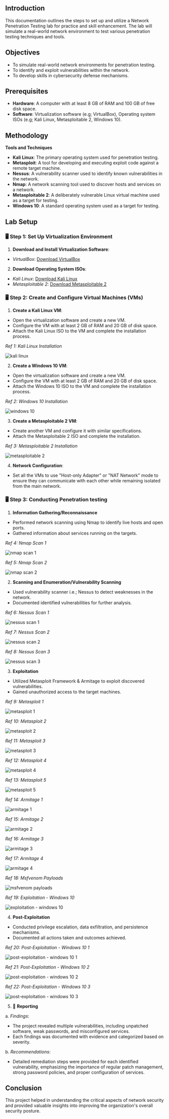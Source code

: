 ## Introduction

This documentation outlines the steps to set up and utilize a Network Penetration Testing lab for practice and skill enhancement. The lab will simulate a real-world network environment to test various penetration testing techniques and tools.

## Objectives

- To simulate real-world network environments for penetration testing.
- To identify and exploit vulnerabilities within the network.
- To develop skills in cybersecurity defense mechanisms.

## Prerequisites

- **Hardware**: A computer with at least 8 GB of RAM and 100 GB of free disk space.
- **Software**: Virtualization software (e.g; VirtualBox), Operating system ISOs (e.g; Kali Linux, Metasploitable 2, Windows 10).

## Methodology
**Tools and Techniques**

- **Kali Linux**: The primary operating system used for penetration testing.
- **Metasploit**: A tool for developing and executing exploit code against a remote target machine.
- **Nessus**: A vulnerability scanner used to identify known vulnerabilities in the network.
- **Nmap**: A network scanning tool used to discover hosts and services on a network.
- **Metasploitable 2**: A deliberately vulnerable Linux virtual machine used as a target for testing.
- **Windows 10**: A standard operating system used as a target for testing.

## Lab Setup

### 🖥️ Step 1: Set Up Virtualization Environment

1. **Download and Install Virtualization Software**:
- *VirtualBox*: [Download VirtualBox](https://www.virtualbox.org/)

2. **Download Operating System ISOs**:
- *Kali Linux*: [Download Kali Linux](https://www.kali.org/)
- *Metasploitable 2*: [Download Metasploitable 2](https://sourceforge.net/projects/metasploitable2/)

### 🖥️ Step 2: Create and Configure Virtual Machines (VMs)

1. **Create a Kali Linux VM**:
- Open the virtualization software and create a new VM.
- Configure the VM with at least 2 GB of RAM and 20 GB of disk space.
- Attach the Kali Linux ISO to the VM and complete the installation process.

*Ref 1: Kali Linux Installation*

![kali linux](images/image1.png)

2. **Create a Windows 10 VM**:
- Open the virtualization software and create a new VM.
- Configure the VM with at least 2 GB of RAM and 20 GB of disk space.
- Attach the Windows 10 ISO to the VM and complete the installation process.

*Ref 2: Windows 10 Installation*

![windows 10](images/image2.png)

3. **Create a Metasploitable 2 VM**:
- Create another VM and configure it with similar specifications.
- Attach the Metasploitable 2 ISO and complete the installation.

*Ref 3: Metasploitable 2 Installation*

![metasploitable 2](images/image3.png)

4. **Network Configuration**:
- Set all the VMs to use "Host-only Adapter" or "NAT Network" mode to ensure they can communicate with each other while remaining isolated from the main network.

### 🖥️ Step 3: Conducting Penetration testing

1. **Information Gathering/Reconnaissance**
- Performed network scanning using Nmap to identify live hosts and open ports.
- Gathered information about services running on the targets.

*Ref 4: Nmap Scan 1*

![nmap scan 1](images/image4.png)

*Ref 5: Nmap Scan 2*

![nmap scan 2](images/image5.png)

2. **Scanning and Enumeration/Vulnerability Scanning**
- Used vulnerability scanner i.e.; Nessus to detect weaknesses in the network.
- Documented identified vulnerabilities for further analysis.

*Ref 6: Nessus Scan 1*

![nessus scan 1](images/image6.png)

*Ref 7: Nessus Scan 2*

![nessus scan 2](images/image7.png)

*Ref 8: Nessus Scan 3*

![nessus scan 3](images/image8.png)

3. **Exploitation**
- Utilized Metasploit Framework & Armitage to exploit discovered vulnerabilities.
- Gained unauthorized access to the target machines.

*Ref 9: Metasploit 1*

![metasploit 1](images/image9.png)

*Ref 10: Metasploit 2*

![metasploit 2](images/image10.png)

*Ref 11: Metasploit 3*

![metasploit 3](images/image11.png)

*Ref 12: Metasploit 4*

![metasploit 4](images/image12.png)

*Ref 13: Metasploit 5*

![metasploit 5](images/image13.png)

*Ref 14: Armitage 1*

![armitage 1](images/image14.png)

*Ref 15: Armitage 2*

![armitage 2](images/image15.png)

*Ref 16: Armitage 3*

![armitage 3](images/image16.png)

*Ref 17: Armitage 4*

![armitage 4](images/image17.png)

*Ref 18: Msfvenom Payloads*

![msfvenom payloads](images/image18.png)

*Ref 19: Exploitation - Windows 10*

![exploitation - windows 10](images/image19.png)

4. **Post-Exploitation**
- Conducted privilege escalation, data exfiltration, and persistence mechanisms.
- Documented all actions taken and outcomes achieved.

*Ref 20: Post-Exploitation - Windows 10 1*

![post-exploitation - windows 10 1](images/image20.png)

*Ref 21: Post-Exploitation - Windows 10 2*

![post-exploitation - windows 10 2](images/image21.png)

*Ref 22: Post-Exploitation - Windows 10 3*

![post-exploitation - windows 10 3](images/image22.png)

5. 📘 **Reporting**

a. *Findings*:
- The project revealed multiple vulnerabilities, including unpatched software, weak passwords, and misconfigured services.
- Each findings was documented with evidence and categorized based on severity.

b. *Recommendations*:
- Detailed remediation steps were provided for each identified vulnerability, emphasizing the importance of regular patch management, strong password policies, and proper configuration of services.

## Conclusion

This project helped in understanding the critical aspects of network security and provided valuable insights into improving the organization's overall security posture.
